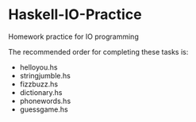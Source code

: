 # Haskell-IO-Practice
Homework practice for IO programming

The recommended order for completing these tasks is:

* helloyou.hs
* stringjumble.hs
* fizzbuzz.hs
* dictionary.hs
* phonewords.hs
* guessgame.hs


